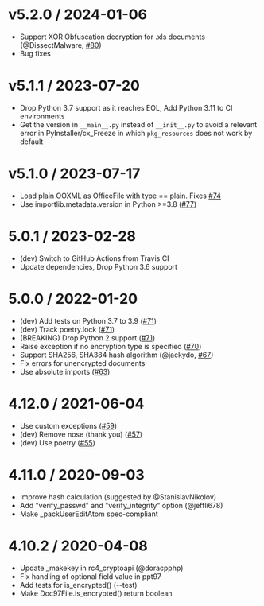 
v5.2.0 / 2024-01-06
===================

  * Support XOR Obfuscation decryption for .xls documents (@DissectMalware, [#80](https://github.com/nolze/msoffcrypto-tool/pull/80))
  * Bug fixes

v5.1.1 / 2023-07-20
===================

  * Drop Python 3.7 support as it reaches EOL, Add Python 3.11 to CI environments
  * Get the version in `__main__.py` instead of `__init__.py` to avoid a relevant error in PyInstaller/cx\_Freeze in which `pkg_resources` does not work by default

v5.1.0 / 2023-07-17
===================

  * Load plain OOXML as OfficeFile with type == plain. Fixes [#74](https://github.com/nolze/msoffcrypto-tool/issues/74)
  * Use importlib.metadata.version in Python >=3.8 ([#77](https://github.com/nolze/msoffcrypto-tool/issues/77))

5.0.1 / 2023-02-28
===================

  * (dev) Switch to GitHub Actions from Travis CI
  * Update dependencies, Drop Python 3.6 support

5.0.0 / 2022-01-20
==================

  * (dev) Add tests on Python 3.7 to 3.9 ([#71](https://github.com/nolze/msoffcrypto-tool/pull/71))
  * (dev) Track poetry.lock ([#71](https://github.com/nolze/msoffcrypto-tool/pull/71))
  * (BREAKING) Drop Python 2 support ([#71](https://github.com/nolze/msoffcrypto-tool/pull/71))
  * Raise exception if no encryption type is specified ([#70](https://github.com/nolze/msoffcrypto-tool/issues/70))
  * Support SHA256, SHA384 hash algorithm (@jackydo, [#67](https://github.com/nolze/msoffcrypto-tool/pull/67))
  * Fix errors for unencrypted documents
  * Use absolute imports ([#63](https://github.com/nolze/msoffcrypto-tool/pull/63))

4.12.0 / 2021-06-04
===================

  * Use custom exceptions ([#59](https://github.com/nolze/msoffcrypto-tool/pull/59))
  * (dev) Remove nose (thank you) ([#57](https://github.com/nolze/msoffcrypto-tool/pull/57))
  * (dev) Use poetry ([#55](https://github.com/nolze/msoffcrypto-tool/pull/55))

4.11.0 / 2020-09-03
===================

  * Improve hash calculation (suggested by @StanislavNikolov)
  * Add "verify\_passwd" and "verify\_integrity" option (@jeffli678)
  * Make _packUserEditAtom spec-compliant

4.10.2 / 2020-04-08
===================

  * Update \_makekey in rc4\_cryptoapi (@doracpphp)
  * Fix handling of optional field value in ppt97
  * Add tests for is_encrypted() (--test)
  * Make Doc97File.is_encrypted() return boolean
